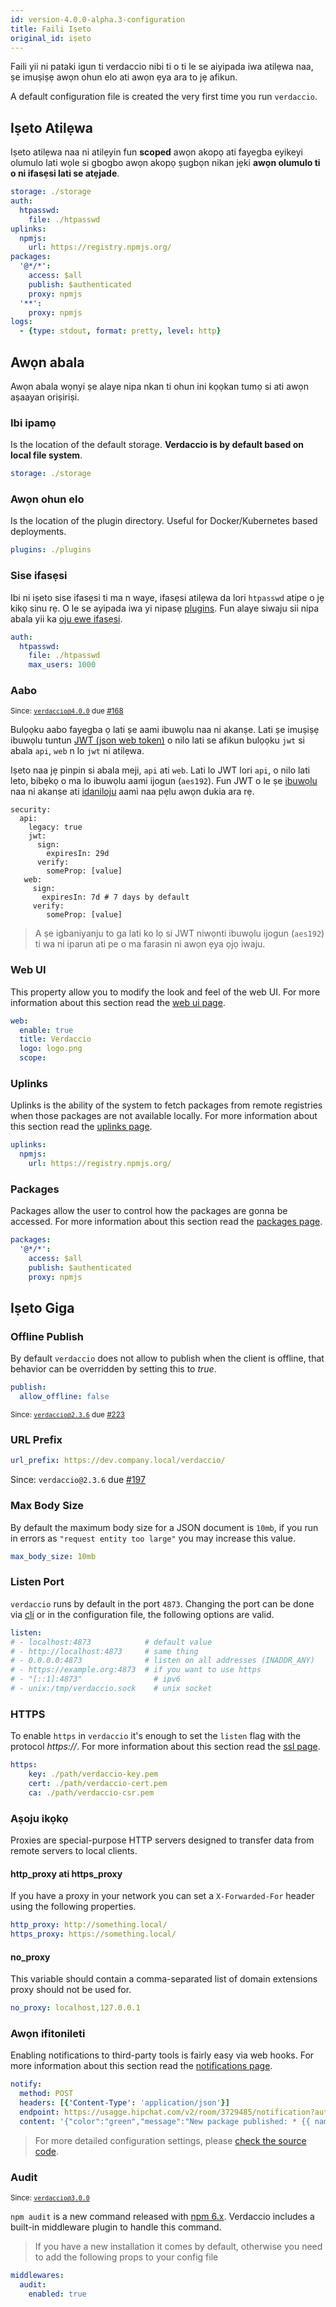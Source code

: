```yaml
---
id: version-4.0.0-alpha.3-configuration
title: Faili Iṣeto
original_id: iṣeto
---
```


Faili yii ni pataki igun ti verdaccio nibi ti o ti le se aiyipada iwa atilẹwa naa, ṣe imuṣiṣẹ awọn ohun elo ati awọn ẹya ara to jẹ afikun.

A default configuration file is created the very first time you run `verdaccio`.

## Iṣeto Atilẹwa

Iṣeto atilẹwa naa ni atilẹyin fun **scoped** awọn akopọ ati fayegba eyikeyi olumulo lati wọle si gbogbo awọn akopọ ṣugbọn nikan jẹki **awọn olumulo ti o ni ifasẹsi lati se atẹjade**.

```yaml
storage: ./storage
auth:
  htpasswd:
    file: ./htpasswd
uplinks:
  npmjs:
    url: https://registry.npmjs.org/
packages:
  '@*/*':
    access: $all
    publish: $authenticated
    proxy: npmjs
  '**':
    proxy: npmjs
logs:
  - {type: stdout, format: pretty, level: http}
```

## Awọn abala

Awọn abala wọnyi ṣe alaye nipa nkan ti ohun ini kọọkan tumọ si ati awọn aṣaayan oriṣiriṣi.

### Ibi ipamọ

Is the location of the default storage. **Verdaccio is by default based on local file system**.

```yaml
storage: ./storage
```

### Awọn ohun elo

Is the location of the plugin directory. Useful for Docker/Kubernetes based deployments.

```yaml
plugins: ./plugins
```

### Sise ifasẹsi

Ibi ni iṣeto sise ifasẹsi ti ma n waye, ifasẹsi atilẹwa da lori `htpasswd` atipe o jẹ kikọ sinu rẹ. O le se ayipada iwa yi nipasẹ [plugins](plugins.md). Fun alaye siwaju sii nipa abala yii ka [oju ewe ifasẹsi](auth.md).

```yaml
auth:
  htpasswd:
    file: ./htpasswd
    max_users: 1000
```

### Aabo

<small>Since: <code>verdaccio@4.0.0</code> due <a href="https://github.com/verdaccio/verdaccio/pull/168">#168</a></small>

Bulọọku aabo fayegba ọ lati ṣe aami ibuwọlu naa ni akanṣe. Lati ṣe imuṣiṣẹ ibuwọlu tuntun [JWT (json web token)](https://jwt.io/) o nilo lati se afikun bulọọku `jwt` si abala `api`, `web` n lo `jwt` ni atilẹwa.

Iṣeto naa jẹ pinpin si abala meji, `api` ati `web`. Lati lo JWT lori `api`, o nilo lati leto, bibẹkọ o ma lo ibuwọlu aami ijogun (`aes192`). Fun JWT o le ṣe [ibuwọlu](https://github.com/auth0/node-jsonwebtoken#jwtsignpayload-secretorprivatekey-options-callback) naa ni akanṣe ati [idaniloju](https://github.com/auth0/node-jsonwebtoken#jwtverifytoken-secretorpublickey-options-callback) aami naa pẹlu awọn dukia ara rẹ.

    security:
      api:
        legacy: true
        jwt:
          sign:
            expiresIn: 29d
          verify:
            someProp: [value]
       web:
         sign:
           expiresIn: 7d # 7 days by default
         verify:
            someProp: [value]
    

> A ṣe igbaniyanju to ga lati ko lọ si JWT niwọnti ibuwọlu ijogun (`aes192`) ti wa ni iparun ati pe o ma farasin ni awọn ẹya ọjọ iwaju.

### Web UI

This property allow you to modify the look and feel of the web UI. For more information about this section read the [web ui page](web.md).

```yaml
web:
  enable: true
  title: Verdaccio
  logo: logo.png
  scope:
```

### Uplinks

Uplinks is the ability of the system to fetch packages from remote registries when those packages are not available locally. For more information about this section read the [uplinks page](uplinks.md).

```yaml
uplinks:
  npmjs:
    url: https://registry.npmjs.org/
```

### Packages

Packages allow the user to control how the packages are gonna be accessed. For more information about this section read the [packages page](packages.md).

```yaml
packages:
  '@*/*':
    access: $all
    publish: $authenticated
    proxy: npmjs
```

## Iṣeto Giga

### Offline Publish

By default `verdaccio` does not allow to publish when the client is offline, that behavior can be overridden by setting this to *true*.

```yaml
publish:
  allow_offline: false
```

<small>Since: <code>verdaccio@2.3.6</code> due <a href="https://github.com/verdaccio/verdaccio/pull/223">#223</a></small>

### URL Prefix

```yaml
url_prefix: https://dev.company.local/verdaccio/
```

Since: `verdaccio@2.3.6` due [#197](https://github.com/verdaccio/verdaccio/pull/197)

### Max Body Size

By default the maximum body size for a JSON document is `10mb`, if you run in errors as `"request entity too large"` you may increase this value.

```yaml
max_body_size: 10mb
```

### Listen Port

`verdaccio` runs by default in the port `4873`. Changing the port can be done via [cli](cli.md) or in the configuration file, the following options are valid.

```yaml
listen:
# - localhost:4873            # default value
# - http://localhost:4873     # same thing
# - 0.0.0.0:4873              # listen on all addresses (INADDR_ANY)
# - https://example.org:4873  # if you want to use https
# - "[::1]:4873"                # ipv6
# - unix:/tmp/verdaccio.sock    # unix socket
```

### HTTPS

To enable `https` in `verdaccio` it's enough to set the `listen` flag with the protocol *https://*. For more information about this section read the [ssl page](ssl.md).

```yaml
https:
    key: ./path/verdaccio-key.pem
    cert: ./path/verdaccio-cert.pem
    ca: ./path/verdaccio-csr.pem
```

### Aṣoju ikọkọ

Proxies are special-purpose HTTP servers designed to transfer data from remote servers to local clients.

#### http_proxy ati https_proxy

If you have a proxy in your network you can set a `X-Forwarded-For` header using the following properties.

```yaml
http_proxy: http://something.local/
https_proxy: https://something.local/
```

#### no_proxy

This variable should contain a comma-separated list of domain extensions proxy should not be used for.

```yaml
no_proxy: localhost,127.0.0.1
```

### Awọn ifitonileti

Enabling notifications to third-party tools is fairly easy via web hooks. For more information about this section read the [notifications page](notifications.md).

```yaml
notify:
  method: POST
  headers: [{'Content-Type': 'application/json'}]
  endpoint: https://usagge.hipchat.com/v2/room/3729485/notification?auth_token=mySecretToken
  content: '{"color":"green","message":"New package published: * {{ name }}*","notify":true,"message_format":"text"}'
```

> For more detailed configuration settings, please [check the source code](https://github.com/verdaccio/verdaccio/tree/master/conf).

### Audit

<small>Since: <code>verdaccio@3.0.0</code></small>

`npm audit` is a new command released with [npm 6.x](https://github.com/npm/npm/releases/tag/v6.1.0). Verdaccio includes a built-in middleware plugin to handle this command.

> If you have a new installation it comes by default, otherwise you need to add the following props to your config file

```yaml
middlewares:
  audit:
    enabled: true
```